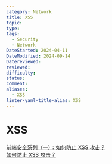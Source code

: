 ```yaml
---
category: Network
title: XSS
topic: 
type: 
tags:
  - Security
  - Network
DateStarted: 2024-04-11
DateModified: 2024-09-14
Datereviewed: 
reviewed: 
difficulty: 
status: 
comment: 
aliases:
  - XSS
linter-yaml-title-alias: XSS
---
```


# XSS

[前端安全系列（一）：如何防止 XSS 攻击？](https://link.juejin.cn?target=https%3A%2F%2Ftech.meituan.com%2F2018%2F09%2F27%2Ffe-security.html "https://tech.meituan.com/2018/09/27/fe-security.html")  
[如何防止 XSS 攻击？](https://link.segmentfault.com/?enc=%2Ba%2BRF6qFaupJkOtq9mu%2BRw%3D%3D.s3iCvinfXkYMI%2B20mCcxJB07qhPIibpgz5K1xd9M3bnj3dSaYaYQRMwzY0Pq7KHxdEyc9EEkcqb8BVZec1%2F6%2FQ%3D%3D)
